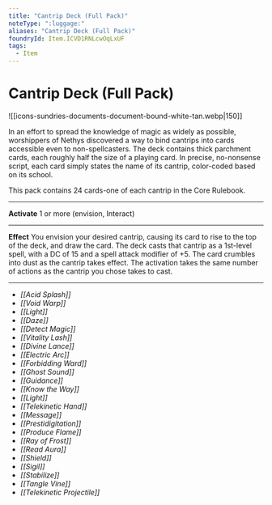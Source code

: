 ```yaml
---
title: "Cantrip Deck (Full Pack)"
noteType: ":luggage:"
aliases: "Cantrip Deck (Full Pack)"
foundryId: Item.ICVD1RNLcwOqLxUF
tags:
  - Item
---
```


# Cantrip Deck (Full Pack)
![[icons-sundries-documents-document-bound-white-tan.webp|150]]

In an effort to spread the knowledge of magic as widely as possible, worshippers of Nethys discovered a way to bind cantrips into cards accessible even to non-spellcasters. The deck contains thick parchment cards, each roughly half the size of a playing card. In precise, no-nonsense script, each card simply states the name of its cantrip, color-coded based on its school.

This pack contains 24 cards-one of each cantrip in the Core Rulebook.

* * *

**Activate** 1 or more (envision, Interact)

* * *

**Effect** You envision your desired cantrip, causing its card to rise to the top of the deck, and draw the card. The deck casts that cantrip as a 1st-level spell, with a DC of 15 and a spell attack modifier of +5. The card crumbles into dust as the cantrip takes effect. The activation takes the same number of actions as the cantrip you chose takes to cast.

* * *

*   _[[Acid Splash]]_
*   _[[Void Warp]]_
*   _[[Light]]_
*   _[[Daze]]_
*   _[[Detect Magic]]_
*   _[[Vitality Lash]]_
*   _[[Divine Lance]]_
*   _[[Electric Arc]]_
*   _[[Forbidding Ward]]_
*   _[[Ghost Sound]]_
*   _[[Guidance]]_
*   _[[Know the Way]]_
*   _[[Light]]_
*   _[[Telekinetic Hand]]_
*   _[[Message]]_
*   _[[Prestidigitation]]_
*   _[[Produce Flame]]_
*   _[[Ray of Frost]]_
*   _[[Read Aura]]_
*   _[[Shield]]_
*   _[[Sigil]]_
*   _[[Stabilize]]_
*   _[[Tangle Vine]]_
*   _[[Telekinetic Projectile]]_
